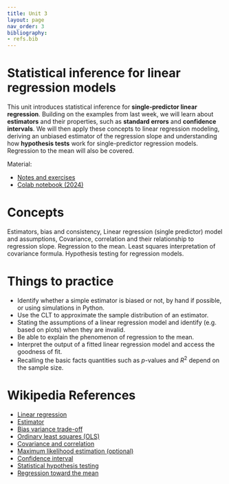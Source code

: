 ```yaml
---
title: Unit 3
layout: page
nav_order: 3
bibliography:
- refs.bib
---
```


# Statistical inference for linear regression models


This unit introduces statistical inference for **single‑predictor linear regression**. Building on the examples from last week, we will learn about **estimators** and their properties, such as **standard errors** and **confidence intervals**. We will then apply these concepts to linear regression modeling, deriving an unbiased estimator of the regression slope and understanding how **hypothesis tests** work for single-predictor regression models. Regression to the mean will also be covered.

Material: 
- [Notes and exercises](/public/latex_notes/unit3/unit3.pdf)
- [Colab notebook (2024)](https://colab.research.google.com/drive/1_4zOruAWfJ3HQoIf9sjefk3z0APko94-?usp=sharing)

# Concepts
Estimators, bias and consistency, Linear regression (single predictor) model and assumptions, Covariance, correlation and their relationship to regression slope. Regression to the mean.  Least squares interpretation of covariance formula. Hypothesis testing for regression models. 


# Things to practice
- Identify whether a simple estimator is biased or not, by hand if possible, or using simulations in Python.  
- Use the CLT to approximate the sample distribution of an estimator. 
- Stating the assumptions of a linear regression model and identify (e.g. based on plots) when they are invalid. 
- Be able to explain the phenomenon of regression to the mean. 
- Interpret the output of a fitted linear regression model and access the goodness of fit. 
- Recalling the basic facts quantities such as $p$-values and $R^2$ depend on the sample size. 

# Wikipedia References
- [Linear regression](https://en.wikipedia.org/wiki/Linear_regression)
- [Estimator](https://en.wikipedia.org/wiki/Estimator)
- [Bias variance trade-off](https://en.wikipedia.org/wiki/Bias%E2%80%93variance_tradeoff)
- [Ordinary least squares (OLS)](https://en.wikipedia.org/wiki/Ordinary_least_squares)
- [Covariance and correlation](https://en.wikipedia.org/wiki/Covariance_and_correlation)
- [Maximum likelihood estimation (optional)](https://en.wikipedia.org/wiki/Maximum_likelihood_estimation)
- [Confidence interval](https://en.wikipedia.org/wiki/Confidence_interval)
- [Statistical hypothesis testing](https://en.wikipedia.org/wiki/Statistical_hypothesis_testing)
- [Regression toward the mean](https://en.wikipedia.org/wiki/Regression_toward_the_mean)
